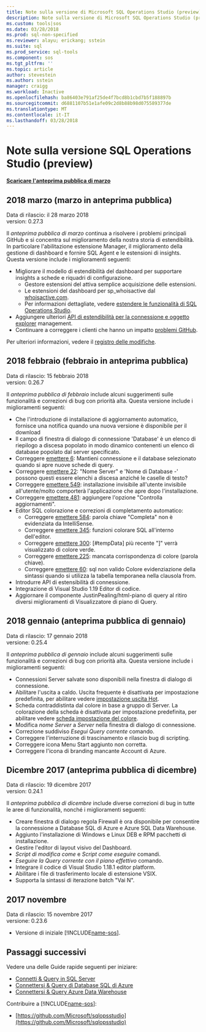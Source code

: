 ```yaml
---
title: Note sulla versione di Microsoft SQL Operations Studio (preview) | Documenti Microsoft
description: Note sulla versione di Microsoft SQL Operations Studio (preview)
ms.custom: tools|sos
ms.date: 03/28/2018
ms.prod: sql-non-specified
ms.reviewer: alayu; erickang; sstein
ms.suite: sql
ms.prod_service: sql-tools
ms.component: sos
ms.tgt_pltfrm: ''
ms.topic: article
author: stevestein
ms.author: sstein
manager: craigg
ms.workload: Inactive
ms.openlocfilehash: ba86403e791af25de4f7bcd8b1cbd7b5f188897b
ms.sourcegitcommit: d6881107b51e1afe09c2d8b88b98d075589377de
ms.translationtype: MT
ms.contentlocale: it-IT
ms.lasthandoff: 03/28/2018
---
```

# <a name="sql-operations-studio-preview-release-notes"></a>Note sulla versione SQL Operations Studio (preview)

**[Scaricare l'anteprima pubblica di marzo](download.md)**

## <a name="march-2018-march-public-preview"></a>2018 marzo (marzo in anteprima pubblica)

Data di rilascio: il 28 marzo 2018  
version: 0.27.3

Il *anteprima pubblica di marzo* continua a risolvere i problemi principali GitHub e si concentra sul miglioramento della nostra storia di estendibilità. In particolare l'abilitazione estensione Manager, il miglioramento della gestione di dashboard e fornire SQL Agent e le estensioni di insights. Questa versione include i miglioramenti seguenti:

- Migliorare il modello di estendibilità del dashboard per supportare insights a schede e riquadri di configurazione.
   - Gestore estensioni del attiva semplice acquisizione delle estensioni.
   - Le estensioni del dashboard per sp_whoisactive dal [whoisactive.com](http://www.whoisactive.com).
   - Per informazioni dettagliate, vedere [estendere le funzionalità di SQL Operations Studio](extensions.md).
- Aggiungere ulteriori [API di estendibilità per la connessione e oggetto explorer](https://github.com/Microsoft/sqlopsstudio/wiki/Extensibility-API) management.
- Continuare a correggere i clienti che hanno un impatto [problemi GitHub](https://github.com/Microsoft/sqlopsstudio/issues).

Per ulteriori informazioni, vedere il [registro delle modifiche](https://github.com/Microsoft/sqlopsstudio/blob/master/CHANGELOG.md).


## <a name="february-2018-february-public-preview"></a>2018 febbraio (febbraio in anteprima pubblica)

Data di rilascio: 15 febbraio 2018  
version: 0.26.7

Il *anteprima pubblica di febbraio* include alcuni suggerimenti sulle funzionalità e correzioni di bug con priorità alta. Questa versione include i miglioramenti seguenti:

- Che l'introduzione di installazione di aggiornamento automatico, fornisce una notifica quando una nuova versione è disponibile per il download 
- Il campo di finestra di dialogo di connessione 'Database' è un elenco di riepilogo a discesa popolato in modo dinamico contenenti un elenco di database popolato dal server specificato.
- Correggere [emettere 6](https://github.com/Microsoft/sqlopsstudio/issues/6): Mantieni connessione e il database selezionato quando si apre nuove schede di query.
- Correggere [emettere 22](https://github.com/Microsoft/sqlopsstudio/issues/22): "Nome Server" e 'Nome di Database -' possono questi essere elenchi a discesa anziché le caselle di testo?
- Correggere [emettere 549](https://github.com/Microsoft/sqlopsstudio/issues/549): installazione invisibile all'utente invisibile all'utente/molto comporterà l'applicazione che apre dopo l'installazione.
- Correggere [emettere 481](https://github.com/Microsoft/sqlopsstudio/issues/481): aggiungere l'opzione "Controlla aggiornamenti".
- Editor SQL colorazione e correzioni di completamento automatico:
   - Correggere [emettere 584](https://github.com/Microsoft/sqlopsstudio/issues/584): parola chiave "Completa" non è evidenziata da IntelliSense.
   - Correggere [emettere 345](https://github.com/Microsoft/sqlopsstudio/issues/345): funzioni colorare SQL all'interno dell'editor.
   - Correggere [emettere 300](https://github.com/Microsoft/sqlopsstudio/issues/300): [#tempData] più recente "]" verrà visualizzato di colore verde.
   - Correggere [emettere 225](https://github.com/Microsoft/sqlopsstudio/issues/225): mancata corrispondenza di colore (parola chiave).
   - Correggere [emettere 60](https://github.com/Microsoft/sqlopsstudio/issues/60): sql non valido Colore evidenziazione della sintassi quando si utilizza la tabella temporanea nella clausola from.
- Introdurre API di estensibilità di connessione.
- Integrazione di Visual Studio 1.19 Editor di codice.
- Aggiornare il componente JustinPealing/html-piano di query al ritiro diversi miglioramenti di Visualizzatore di piano di Query.


## <a name="january-2018-january-public-preview"></a>2018 gennaio (anteprima pubblica di gennaio)

Data di rilascio: 17 gennaio 2018  
versione: 0.25.4

Il *anteprima pubblica di gennaio* include alcuni suggerimenti sulle funzionalità e correzioni di bug con priorità alta. Questa versione include i miglioramenti seguenti:

- Connessioni Server salvate sono disponibili nella finestra di dialogo di connessione.
- Abilitare l'uscita a caldo. Uscita frequente è disattivata per impostazione predefinita, per abilitare vedere [impostazione uscita Hot](settings.md#hot-exit).
- Scheda contraddistinta dal colore in base a gruppo di Server. La colorazione della scheda è disattivata per impostazione predefinita, per abilitare vedere [scheda impostazione del colore](settings.md#tab-color).
- Modifica *nome Server* a *Server* nella finestra di dialogo di connessione.
- Correzione suddiviso *Esegui Query corrente* comando.
- Correggere l'interruzione di trascinamento e rilascio bug di scripting.
- Correggere icona Menu Start aggiunto non corretta.
- Correggere l'icona di branding mancante Account di Azure.


## <a name="december-2017-december-public-preview"></a>Dicembre 2017 (anteprima pubblica di dicembre)

Data di rilascio: 19 dicembre 2017  
version: 0.24.1

Il *anteprima pubblica di dicembre* include diverse correzioni di bug in tutte le aree di funzionalità, nonché i miglioramenti seguenti:

- Creare finestra di dialogo regola Firewall è ora disponibile per consentire la connessione a Database SQL di Azure e Azure SQL Data Warehouse.
- Aggiunto l'installazione di Windows e Linux DEB e RPM pacchetti di installazione.
- Gestire l'editor di layout visivo del Dashboard.
- *Script di modifica come* e *Script come eseguire* comandi.
- *Eseguire la Query corrente con il piano effettivo* comando.
- Integrare il codice di Visual Studio 1.18.1 editor platform.
- Abilitare i file di trasferimento locale di estensione VSIX.
- Supporta la sintassi di iterazione batch "Vai N".


## <a name="november-2017"></a>2017 novembre

Data di rilascio: 15 novembre 2017  
versione: 0.23.6

- Versione di iniziale [!INCLUDE[name-sos](../includes/name-sos-short.md)].


## <a name="next-steps"></a>Passaggi successivi

Vedere una delle Guide rapide seguenti per iniziare:
- [Connetti & Query in SQL Server](quickstart-sql-server.md)
- [Connettersi & Query di Database SQL di Azure](quickstart-sql-database.md)
- [Connettersi & Query Azure Data Warehouse](quickstart-sql-dw.md)

Contribuire a [!INCLUDE[name-sos](../includes/name-sos-short.md)]:
- [https://github.com/Microsoft/sqlopsstudio](https://github.com/Microsoft/sqlopsstudio)
